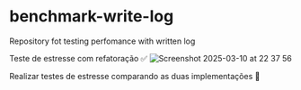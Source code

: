 # benchmark-write-log
Repository fot testing perfomance with written log

Teste de estresse com refatoração :white_check_mark:
![Screenshot 2025-03-10 at 22 37 56](https://github.com/user-attachments/assets/28625acd-a28f-447d-ba5a-e2a31ab39d0d)

Realizar testes de estresse comparando as duas implementações :construction:
